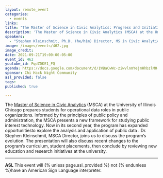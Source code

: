 ```yaml
---
layout: remote_event
categories:
  - events
links: 
title: "The Master of Science in Civic Analytics: Progress and Initiatives"
description: 'The Master of Science in Civic Analytics (MSCA) at the University of Illinois Chicago prepares students for operational data roles in public organizations. Informed by the principles of public policy and administration, the MSCA presents a new framework for studying public interest technology. Now in its second year, the program has expanded opportunitiesto explore the analysis and application of public data . Dr. Stephen Kleinschmit, MSCA Director, joins us to discuss the program’s evolution. The presentation will also discuss recent changes to the program’s curriculum, student placements, then conclude by reviewing new education and research initiatives at the university.'
speakers:
  - "Stephen Kleinschmit, Ph.D. (he/him) Director, MS in Civic Analytics, University of Illinois Chicago"
image: /images/events/462.jpg
image_credit:
date: 2021-09-21T19:00:00-05:00
event_id: 462
youtube_id: FqdZDKE1_PQ
agenda: https://docs.google.com/document/d/1WBaCwWc-ziwvlnmYejmHhbzlM0-c7HwWEs7LJNOwwzc/edit?usp=sharing
sponsor: Chi Hack Night Community
asl_provided: false
tags: 
published: true

---
```


The [Master of Science in Civic Analytics](https://cuppa.uic.edu/academics/pa/pa-programs/master-of-science-in-civic-analytics/) (MSCA) at the University of Illinois Chicago prepares students for operational data roles in public organizations. Informed by the principles of public policy and administration, the MSCA presents a new framework for studying public interest technology. Now in its second year, the program has expanded opportunitiesto explore the analysis and application of public data . Dr. Stephen Kleinschmit, MSCA Director, joins us to discuss the program’s evolution. The presentation will also discuss recent changes to the program’s curriculum, student placements, then conclude by reviewing new education and research initiatives at the university. 

---

**ASL** This event will {% unless page.asl_provided %} not {% endunless %}have an American Sign Language interpreter.
